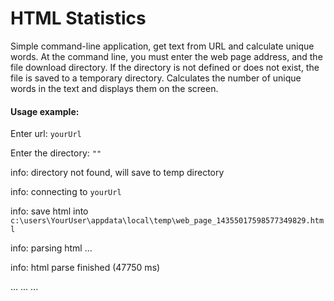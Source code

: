 # HTML Statistics

Simple command-line application, get text from URL and calculate unique words.
At the command line, you must enter the web page address, and the file download directory.
If the directory is not defined or does not exist, the file is saved to a temporary directory.
Calculates the number of unique words in the text and displays them on the screen.

#### Usage example: 

Enter url: `yourUrl`

Enter the directory: `""`

info: directory not found, will save to temp directory

info: connecting to `yourUrl`

info: save html into `c:\users\YourUser\appdata\local\temp\web_page_14355017598577349829.html`

info: parsing html ...

info: html parse finished (47750 ms)

...
...
...
